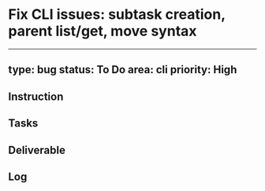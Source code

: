 # Fix CLI issues: subtask creation, parent list/get, move syntax

---
type: bug
status: To Do
area: cli
priority: High
---


## Instruction

## Tasks

## Deliverable

## Log
